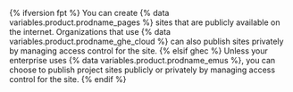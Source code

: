 {% ifversion fpt %}
You can create
{% data variables.product.prodname_pages %} sites that are publicly available on the internet. Organizations that use {% data variables.product.prodname_ghe_cloud %} can also publish sites privately by managing access control for the site.
{% elsif ghec %}
Unless your enterprise uses
{% data variables.product.prodname_emus %}, you can choose to publish project sites publicly or privately by managing access control for the site.
{% endif %}
